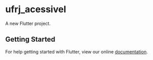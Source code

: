 # ufrj_acessivel

A new Flutter project.

## Getting Started

For help getting started with Flutter, view our online
[documentation](https://flutter.io/).
